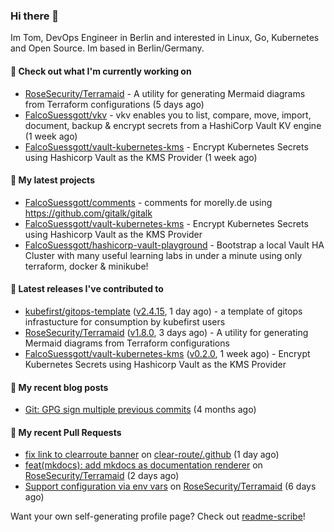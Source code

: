 ### Hi there 👋

Im Tom, DevOps Engineer in Berlin and interested in Linux, Go, Kubernetes and Open Source.
Im based in Berlin/Germany.

#### 👷 Check out what I'm currently working on

- [RoseSecurity/Terramaid](https://github.com/RoseSecurity/Terramaid) - A utility for generating Mermaid diagrams from Terraform configurations (5 days ago)
- [FalcoSuessgott/vkv](https://github.com/FalcoSuessgott/vkv) - vkv enables you to list, compare, move, import, document, backup &amp; encrypt secrets from a HashiCorp Vault KV engine (1 week ago)
- [FalcoSuessgott/vault-kubernetes-kms](https://github.com/FalcoSuessgott/vault-kubernetes-kms) - Encrypt Kubernetes Secrets using Hashicorp Vault as the KMS Provider (1 week ago)

#### 🌱 My latest projects

- [FalcoSuessgott/comments](https://github.com/FalcoSuessgott/comments) - comments for morelly.de using https://github.com/gitalk/gitalk
- [FalcoSuessgott/vault-kubernetes-kms](https://github.com/FalcoSuessgott/vault-kubernetes-kms) - Encrypt Kubernetes Secrets using Hashicorp Vault as the KMS Provider
- [FalcoSuessgott/hashicorp-vault-playground](https://github.com/FalcoSuessgott/hashicorp-vault-playground) - Bootstrap a local Vault HA Cluster with many useful learning labs in under a minute using only terraform, docker &amp; minikube!

#### 🔭 Latest releases I've contributed to

- [kubefirst/gitops-template](https://github.com/kubefirst/gitops-template) ([v2.4.15](https://github.com/kubefirst/gitops-template/releases/tag/v2.4.15), 1 day ago) - a template of gitops infrastucture for consumption by kubefirst users
- [RoseSecurity/Terramaid](https://github.com/RoseSecurity/Terramaid) ([v1.8.0](https://github.com/RoseSecurity/Terramaid/releases/tag/v1.8.0), 3 days ago) - A utility for generating Mermaid diagrams from Terraform configurations
- [FalcoSuessgott/vault-kubernetes-kms](https://github.com/FalcoSuessgott/vault-kubernetes-kms) ([v0.2.0](https://github.com/FalcoSuessgott/vault-kubernetes-kms/releases/tag/v0.2.0), 1 week ago) - Encrypt Kubernetes Secrets using Hashicorp Vault as the KMS Provider

#### 📜 My recent blog posts

- [Git: GPG sign multiple previous commits](https://morelly.de/post/20240328_git_gpg_sign_commits/) (4 months ago)

#### 🔨 My recent Pull Requests

- [fix link to clearroute banner](https://github.com/clear-route/.github/pull/2) on [clear-route/.github](https://github.com/clear-route/.github) (1 day ago)
- [feat(mkdocs): add mkdocs as documentation renderer](https://github.com/RoseSecurity/Terramaid/pull/36) on [RoseSecurity/Terramaid](https://github.com/RoseSecurity/Terramaid) (2 days ago)
- [Support configuration via env vars](https://github.com/RoseSecurity/Terramaid/pull/31) on [RoseSecurity/Terramaid](https://github.com/RoseSecurity/Terramaid) (6 days ago)

Want your own self-generating profile page? Check out [readme-scribe](https://github.com/muesli/readme-scribe)!